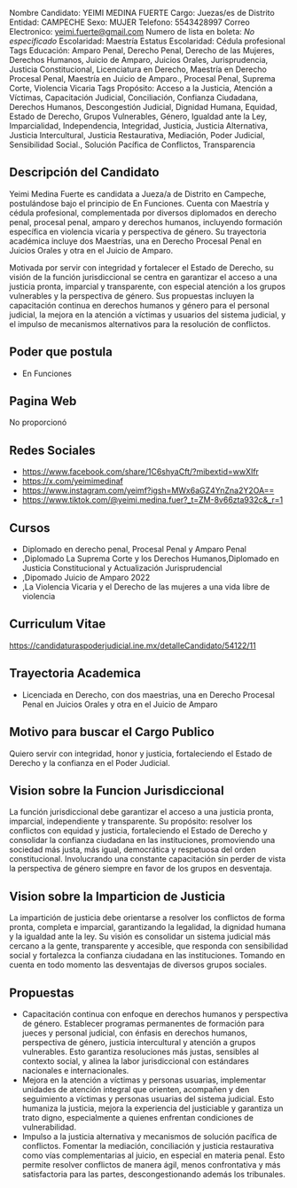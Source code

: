 Nombre Candidato: YEIMI MEDINA FUERTE
Cargo: Juezas/es de Distrito
Entidad: CAMPECHE
Sexo: MUJER
Telefono: 5543428997
Correo Electronico: yeimi.fuerte@gmail.com
Numero de lista en boleta: *No especificado*
Escolaridad: Maestría
Estatus Escolaridad: Cédula profesional
Tags Educación: Amparo Penal, Derecho Penal, Derecho de las Mujeres, Derechos Humanos, Juicio de Amparo, Juicios Orales, Jurisprudencia, Justicia Constitucional, Licenciatura en Derecho, Maestría en Derecho Procesal Penal, Maestría en Juicio de Amparo., Procesal Penal, Suprema Corte, Violencia Vicaria
Tags Propósito: Acceso a la Justicia, Atención a Víctimas, Capacitación Judicial, Conciliación, Confianza Ciudadana, Derechos Humanos, Descongestión Judicial, Dignidad Humana, Equidad, Estado de Derecho, Grupos Vulnerables, Género, Igualdad ante la Ley, Imparcialidad, Independencia, Integridad, Justicia, Justicia Alternativa, Justicia Intercultural, Justicia Restaurativa, Mediación, Poder Judicial, Sensibilidad Social., Solución Pacífica de Conflictos, Transparencia


## Descripción del Candidato 

Yeimi Medina Fuerte es candidata a Jueza/a de Distrito en Campeche, postulándose bajo el principio de En Funciones. Cuenta con Maestría y cédula profesional, complementada por diversos diplomados en derecho penal, procesal penal, amparo y derechos humanos, incluyendo formación específica en violencia vicaria y perspectiva de género. Su trayectoria académica incluye dos Maestrías, una en Derecho Procesal Penal en Juicios Orales y otra en el Juicio de Amparo.

Motivada por servir con integridad y fortalecer el Estado de Derecho, su visión de la función jurisdiccional se centra en garantizar el acceso a una justicia pronta, imparcial y transparente, con especial atención a los grupos vulnerables y la perspectiva de género. Sus propuestas incluyen la capacitación continua en derechos humanos y género para el personal judicial, la mejora en la atención a víctimas y usuarios del sistema judicial, y el impulso de mecanismos alternativos para la resolución de conflictos.


## Poder que postula

- En Funciones


## Pagina Web

No proporcionó


## Redes Sociales

- https://www.facebook.com/share/1C6shyaCft/?mibextid=wwXIfr
- https://x.com/yeimimedinaf
- https://www.instagram.com/yeimf?igsh=MWx6aGZ4YnZna2Y2OA==
- https://www.tiktok.com/@yeimi.medina.fuer?_t=ZM-8v66zta932c&_r=1


## Cursos

- Diplomado en derecho penal, Procesal Penal y Amparo Penal
- ,Diplomado La Suprema Corte y los Derechos Humanos,Diplomado en Justicia Constitucional y Actualización Jurisprudencial
- ,Dipomado Juicio de Amparo 2022
- ,La Violencia Vicaria y el Derecho de las mujeres a una vida libre de violencia


## Curriculum Vitae

https://candidaturaspoderjudicial.ine.mx/detalleCandidato/54122/11


## Trayectoria Academica

- Licenciada en Derecho, con dos maestrias, una en Derecho Procesal Penal en Juicios Orales y otra en el Juicio de Amparo


## Motivo para buscar el Cargo Publico

Quiero servir con integridad, honor y justicia, fortaleciendo el Estado de Derecho y la confianza en el Poder Judicial.


## Vision sobre la Funcion Jurisdiccional

La función jurisdiccional debe garantizar el acceso a una justicia pronta, imparcial, independiente y transparente. Su propósito: resolver los conflictos con equidad y justicia, fortaleciendo el Estado de Derecho y consolidar la confianza ciudadana en las instituciones, promoviendo una sociedad más justa, más igual, democrática y respetuosa del orden constitucional. Involucrando una constante capacitación sin perder de vista la perspectiva de género siempre en favor de los grupos en desventaja.


## Vision sobre la Imparticion de Justicia

La impartición de justicia debe orientarse a resolver los conflictos de forma pronta, completa e imparcial, garantizando la legalidad, la dignidad humana y la igualdad ante la ley. Su visión es consolidar un sistema judicial más cercano a la gente, transparente y accesible, que responda con sensibilidad social y fortalezca la confianza ciudadana en las instituciones. Tomando en cuenta en todo momento las desventajas de diversos grupos sociales.


## Propuestas

- Capacitación continua con enfoque en derechos humanos y perspectiva de género. Establecer programas permanentes de formación para jueces y personal judicial, con énfasis en derechos humanos, perspectiva de género, justicia intercultural y atención a grupos vulnerables. Esto garantiza resoluciones más justas, sensibles al contexto social, y alinea la labor jurisdiccional con estándares nacionales e internacionales.
- Mejora en la atención a víctimas y personas usuarias, implementar unidades de atención integral que orienten, acompañen y den seguimiento a víctimas y personas usuarias del sistema judicial. Esto humaniza la justicia, mejora la experiencia del justiciable y garantiza un trato digno, especialmente a quienes enfrentan condiciones de vulnerabilidad.
- Impulso a la justicia alternativa y mecanismos de solución pacífica de conflictos. Fomentar la mediación, conciliación y justicia restaurativa como vías complementarias al juicio, en especial en materia penal. Esto permite resolver conflictos de manera ágil, menos confrontativa y más satisfactoria para las partes, descongestionando además los tribunales.

